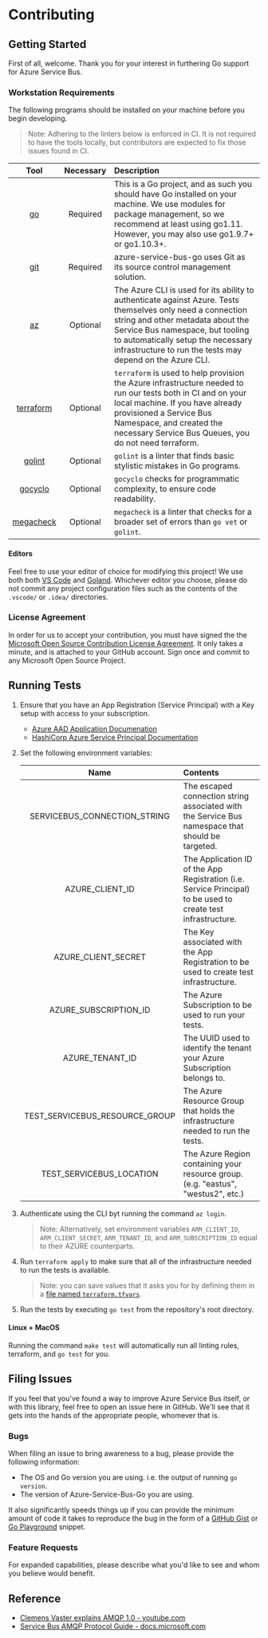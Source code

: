 # Contributing

## Getting Started

First of all, welcome. Thank you for your interest in furthering Go support for Azure Service Bus.

### Workstation Requirements

The following programs should be installed on your machine before you begin developing.

> Note: Adhering to the linters below is enforced in CI. It is not required to have the tools locally, but contributors 
are expected to fix those issues found in CI.

| Tool | Necessary | Description |
| :---------------------------------------------------: | :-----: | :---------------------------------------------------------------------------------------------------------------------------------------------------------------------------------- |
| [go](https://godoc.org)                               | Required |This is a Go project, and as such you should have Go installed on your machine. We use modules for package management, so we recommend at least using go1.11. However, you may also use go1.9.7+ or go1.10.3+. |
| [git](https://git-scm.com)                            | Required |azure-service-bus-go uses Git as its source control management solution.                                                                                                            |
| [az](https://docs.microsoft.com/cli/azure/install-azure-cli?view=azure-cli-latest) | Optional | The Azure CLI is used for its ability to authenticate against Azure. Tests themselves only need a connection string and other metadata about the Service Bus namespace, but tooling to automatically setup the necessary infrastructure to run the tests may depend on the Azure CLI. |
| [terraform](https://terraform.io)                     | Optional | `terraform` is used to help provision the Azure infrastructure needed to run our tests both in CI and on your local machine. If you have already provisioned a Service Bus Namespace, and created the necessary Service Bus Queues, you do not need terraform. |
| [golint](https://godoc.org/golang.org/x/lint/golint)  | Optional |`golint` is a linter that finds basic stylistic mistakes in Go programs.                                                                                                            |
| [gocyclo](https://github.com/fzipp/gocyclo)           | Optional |`gocyclo`  checks for programmatic complexity, to ensure code readability.                                                                                                          |
| [megacheck](https://honnef.co/go/tools/cmd/megacheck) | Optional | `megacheck` is a linter that checks for a broader set of errors than `go vet` or `golint`.                                                                                         |

#### Editors

Feel free to use your editor of choice for modifying this project! We use both both [VS Code](https://code.visualstudio.com)
and [Goland](https://www.jetbrains.com/go/). Whichever editor you choose, please do not commit any project configuration
files such as the contents of the `.vscode/` or `.idea/` directories.

### License Agreement

In order for us to accept your contribution, you must have signed the the [Microsoft Open Source Contribution License
Agreement](https://cla.opensource.microsoft.com/Azure/azure-service-bus-go). It only takes a minute, and is attached to
your GitHub account. Sign once and commit to any Microsoft Open Source Project.

## Running Tests

1. Ensure that you have an App Registration (Service Principal) with a Key setup with access to your subscription.
	- [Azure AAD Application Documenation](https://docs.microsoft.com/azure/azure-resource-manager/resource-group-create-service-principal-portal)
	- [HashiCorp Azure Service Principal Documentation](https://www.terraform.io/docs/providers/azurerm/authenticating_via_service_principal.html) 
1. Set the following environment variables:

	| Name                           | Contents                                                                                                      |
	| :----------------------------: | :------------------------------------------------------------------------------------------------------------ |
	| SERVICEBUS_CONNECTION_STRING   | The escaped connection string associated with the Service Bus namespace that should be targeted.              |
	| AZURE_CLIENT_ID                | The Application ID of the App Registration (i.e. Service Principal) to be used to create test infrastructure. |
	| AZURE_CLIENT_SECRET            | The Key associated with the App Registration to be used to create test infrastructure.                        |
	| AZURE_SUBSCRIPTION_ID          | The Azure Subscription to be used to run your tests.                                                          |
	| AZURE_TENANT_ID                | The UUID used to identify the tenant your Azure Subscription belongs to.                                      |
	| TEST_SERVICEBUS_RESOURCE_GROUP | The Azure Resource Group that holds the infrastructure needed to run the tests.                               |
	| TEST_SERVICEBUS_LOCATION       | The Azure Region containing your resource group. (e.g. "eastus", "westus2", etc.)                             |
1. Authenticate using the CLI byt running the command `az login`. 
	> Note: Alternatively, set environment variables `ARM_CLIENT_ID`, `ARM_CLIENT_SECRET`, `ARM_TENANT_ID`, and `ARM_SUBSCRIPTION_ID` equal to their AZURE counterparts.
1. Run `terraform apply` to make sure that all of the infrastructure needed to run the tests is available. 
	> Note: you can save values that it asks you for by defining them in a [file named `terraform.tfvars`](https://www.terraform.io/intro/getting-started/variables.html).
1. Run the tests by executing `go test` from the repository's root directory.

 

#### Linux + MacOS

Running the command `make test` will automatically run all linting rules, terraform, and `go test` for you.


## Filing Issues

If you feel that you've found a way to improve Azure Service Bus itself, or with this library, feel free to open an 
issue here in GitHub. We'll see that it gets into the hands of the appropriate people, whomever that is. 

### Bugs

When filing an issue to bring awareness to a bug, please provide the following information:
- The OS and Go version you are using. i.e. the output of running `go version`.
- The version of Azure-Service-Bus-Go you are using.

It also significantly speeds things up if you can provide the minimum amount of code it takes to reproduce the bug in
the form of a [GitHub Gist](https://gist.github.com) or [Go Playground](https://play.golang.org) snippet.

### Feature Requests

For expanded capabilities, please describe what you'd like to see and whom you believe would benefit.

## Reference

- [Clemens Vaster explains AMQP 1.0 - youtube.com](https://www.youtube.com/playlist?list=PLmE4bZU0qx-wAP02i0I7PJWvDWoCytEjD)
- [Service Bus AMQP Protocol Guide - docs.microsoft.com](https://docs.microsoft.com/azure/service-bus-messaging/service-bus-amqp-protocol-guide)
